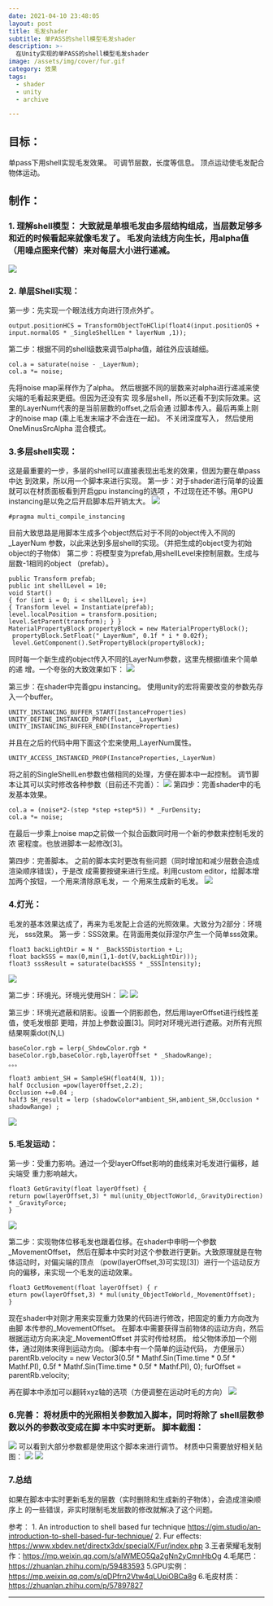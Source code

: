 ```yaml
---
date: 2021-04-10 23:48:05
layout: post
title: 毛发shader
subtitle: 单PASS的shell模型毛发shader
description: >-
  在Unity实现的单PASS的shell模型毛发shader
image: /assets/img/cover/fur.gif
category: 效果
tags:
  - shader
  - unity
  - archive

---
```


## 目标：
单pass下用shell实现毛发效果。
可调节层数，长度等信息。
顶点运动使毛发配合物体运动。

## 制作： 
### 1. 理解shell模型： 大致就是单根毛发由多层结构组成，当层数足够多和近的时候看起来就像毛发了。 毛发向法线方向生长，用alpha值（用噪点图来代替）来对每层大小进行递减。
![](/assets/img/shell_fur/1.png)

### 2. 单层Shell实现： 
第一步：先实现一个眼法线方向进行顶点外扩。
```
output.positionHCS = TransformObjectToHClip(float4(input.positionOS + input.normalOS * _SingleShellLen * layerNum ,1));
```

第二步：根据不同的shell级数来调节alpha值，越往外应该越细。
```
col.a = saturate(noise - _LayerNum); 
col.a *= noise;
```
先将noise map采样作为了alpha。 
然后根据不同的层数来对alpha进行递减来使尖端的毛看起来更细。但因为还没有实 现多层shell，所以还看不到实际效果。这里的LayerNum代表的是当前层数的offset,之后会通 过脚本传入。最后再乘上刚才的noise map (乘上毛发末端才不会连在一起)。
不关闭深度写入， 然后使用 OneMinusSrcAlpha 混合模式。

### 3.多层shell实现： 
这是最重要的一步，多层的shell可以直接表现出毛发的效果，但因为要在单pass中达 到效果，所以用一个脚本来进行实现。 
第一步：对于shader进行简单的设置就可以在材质面板看到开启gpu instancing的选项 ，不过现在还不够。用GPU instancing是以免之后开启脚本后开销太大。
![](/assets/img/shell_fur/2.png)
```
#pragma multi_compile_instancing
```

目前大致思路是用脚本生成多个object然后对于不同的object传入不同的_LayerNum 参数，以此来达到多层shell的实现。（并把生成的object变为初始object的子物体）
 第二步：将模型变为prefab,用shellLevel来控制层数。生成与层数-1相同的object （prefab）。
 ```
public Transform prefab; 
public int shellLevel = 10; 
void Start() 
{ for (int i = 0; i < shellLevel; i++) 
{ Transform level = Instantiate(prefab); 
level.localPosition = transform.position;
 level.SetParent(transform); } } 
 MaterialPropertyBlock propertyBlock = new MaterialPropertyBlock();
  propertyBlock.SetFloat("_LayerNum", 0.1f * i * 0.02f); 
  level.GetComponent().SetPropertyBlock(propertyBlock);
```

同时每一个新生成的object传入不同的LayerNum参数，这里先根据i值来个简单的递 增。一个夸张的大致效果如下：
![](/assets/img/shell_fur/3.png)

第三步：在shader中完善gpu instancing。 
使用unity的宏将需要改变的参数先存入一个buffer。
```
UNITY_INSTANCING_BUFFER_START(InstanceProperties) 
UNITY_DEFINE_INSTANCED_PROP(float, _LayerNum) 
UNITY_INSTANCING_BUFFER_END(InstanceProperties)
```
并且在之后的代码中用下面这个宏来使用_LayerNum属性。
```
UNITY_ACCESS_INSTANCED_PROP(InstanceProperties,_LayerNum)
```
将之前的SingleShellLen参数也做相同的处理，方便在脚本中一起控制。 调节脚本让其可以实时修改各种参数（目前还不完善）：
![](/assets/img/shell_fur/4.png)
第四步：完善shader中的毛发基本效果。
```
col.a = (noise*2-(step *step +step*5)) * _FurDensity; 
col.a *= noise;
```
在最后一步乘上noise map之前做一个拟合函数同时用一个新的参数来控制毛发的浓 密程度。也放进脚本一起修改[3]。

第四步：完善脚本。 之前的脚本实时更改有些问题（同时增加和减少层数会造成渲染顺序错误），于是改 成需要按键来进行生成。利用custom editor，给脚本增加两个按钮，一个用来清除原毛发，一 个用来生成新的毛发。
![](/assets/img/shell_fur/5.png)

### 4.灯光： 
毛发的基本效果达成了，再来为毛发配上合适的光照效果。大致分为2部分：环境光， sss效果。
第一步：SSS效果。在背面用类似菲涅尔产生一个简单sss效果。
```
float3 backLightDir = N * _BackSSDistortion + L; 
float backSSS = max(0,min(1,1-dot(V,backLightDir))); 
float3 sssResult = saturate(backSSS * _SSSIntensity);
```
![](/assets/img/shell_fur/6.png)

第二步：环境光。环境光使用SH： 
![](/assets/img/shell_fur/7.png)
![](/assets/img/shell_fur/8.png)

第三步：环境光遮蔽和阴影。设置一个阴影颜色，然后用layerOffset进行线性差值，使毛发根部 更暗，并加上参数设置[3]。同时对环境光进行遮蔽。对所有光照结果啊乘dot(N,L)
```
baseColor.rgb = lerp(_ShdowColor.rgb * baseColor.rgb,baseColor.rgb,layerOffset * _ShadowRange);
。。。

float3 ambient_SH = SampleSH(float4(N, 1));
half Occlusion =pow(layerOffset,2.2); 
Occlusion +=0.04 ;
half3 SH_result = lerp (shadowColor*ambient_SH,ambient_SH,Occlusion * shadowRange) ;
```
![](/assets/img/shell_fur/9.png)

### 5.毛发运动： 
第一步：受重力影响。通过一个受layerOffset影响的曲线来对毛发进行偏移，越尖端受 重力影响越大。
```
float3 GetGravity(float layerOffset) { 
return pow(layerOffset,3) * mul(unity_ObjectToWorld,_GravityDirection) * _GravityForce; 
}
```
![](/assets/img/shell_fur/10.png)

第二步：实现物体位移毛发也跟着位移。在shader中申明一个参数_MovementOffset， 然后在脚本中实时对这个参数进行更新。大致原理就是在物体运动时，对偏尖端的顶点 （pow(layerOffset,3)可实现[3]）进行一个运动反方向的偏移，来实现一个毛发的运动效果。
```
float3 GetMovement(float layerOffset) { r
eturn pow(layerOffset,3) * mul(unity_ObjectToWorld,_MovementOffset); 
}
```

现在shader中对刚才用来实现重力效果的代码进行修改，把固定的重力方向改为由脚 本传参的_MovementOffset。 
在脚本中需要获得当前物体的运动方向，然后根据运动方向来决定_MovementOffset 并实时传给材质。 
给父物体添加一个刚体，通过刚体来得到运动方向。（脚本中有一个简单的运动代码， 方便展示）
parentRb.velocity = new Vector3(0.5f * Mathf.Sin(Time.time * 0.5f * Mathf.PI), 0.5f * Mathf.Sin(Time.time * 0.5f * Mathf.PI), 0); 
furOffset = parentRb.velocity;

再在脚本中添加可以翻转xyz轴的选项（方便调整在运动时毛的方向）
![](/assets/img/shell_fur/11.png)

### 6.完善： 将材质中的光照相关参数加入脚本，同时将除了 shell层数参数以外的参数改变成在脚 本中实时更新。 脚本截图：
![](/assets/img/shell_fur/7.png)
可以看到大部分参数都是使用这个脚本来进行调节。
 材质中只需要放好相关贴图：
![](/assets/img/shell_fur/12.png)
![](/assets/img/shell_fur/13.png)

### 7.总结 
如果在脚本中实时更新毛发的层数（实时删除和生成新的子物体），会造成渲染顺序上 的一些错误，非实时限制毛发层数的修改就解决了这个问题。

参考： 1. An introduction to shell based fur technique https://gim.studio/an-introduction-to-shell-based-fur-technique/ 
2. Fur effects: https://www.xbdev.net/directx3dx/specialX/Fur/index.php 
3.王者荣耀毛发制作：https://mp.weixin.qq.com/s/aIWMEO5Qa2gNn2yCmnHbOg
 4.毛尾巴：https://zhuanlan.zhihu.com/p/59483593 
5.GPU实例：https://mp.weixin.qq.com/s/qDPfrn2Vtw4qLUpiOBCa8g 
6.毛皮材质：https://zhuanlan.zhihu.com/p/57897827



---